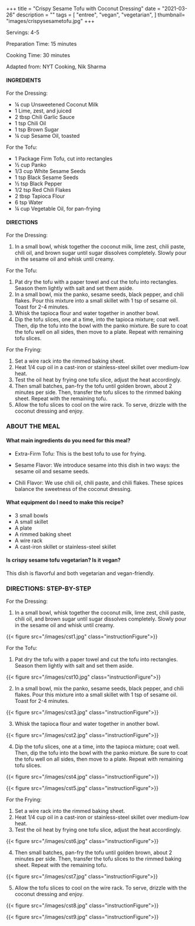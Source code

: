 +++
title = "Crispy Sesame Tofu with Coconut Dressing"
date = "2021-03-26"
description = ""
tags = [
    "entree",
    "vegan",
    "vegetarian",
]
thumbnail= "images/crispysesametofu.jpg"
+++

Servings: 4-5 <!--more-->

Preparation Time: 15 minutes 

Cooking Time: 30 minutes

Adapted from: NYT Cooking, Nik Sharma 

#### INGREDIENTS 

For the Dressing:

* ¼ cup Unsweetened Coconut Milk
* 1 Lime, zest, and juiced 
* 2 tbsp Chili Garlic Sauce 
* 1 tsp Chili Oil   
* 1 tsp Brown Sugar
* ¼ cup Sesame Oil, toasted 

For the Tofu:

* 1 Package Firm Tofu, cut into rectangles 
* ½ cup Panko 
* 1/3 cup White Sesame Seeds 
* 1 tsp Black Sesame Seeds 
* ½ tsp Black Pepper
* 1/2 tsp Red Chili Flakes
* 2 tbsp Tapioca Flour 
* 6 tsp Water 
* ¼ cup Vegetable Oil, for pan-frying
   
#### DIRECTIONS 

For the Dressing: 

1. In a small bowl, whisk together the coconut milk, lime zest, chili paste, chili oil, and brown sugar until sugar dissolves completely. Slowly pour in the sesame oil and whisk until creamy. 

For the Tofu: 

1. Pat dry the tofu with a paper towel and cut the tofu into rectangles. Season them lightly with salt and set them aside. 
2. In a small bowl, mix the panko, sesame seeds, black pepper, and chili flakes. Pour this mixture into a small skillet with 1 tsp of sesame oil. Toast for 2-4 minutes. 
3. Whisk the tapioca flour and water together in another bowl. 
4. Dip the tofu slices, one at a time, into the tapioca mixture; coat well. Then, dip the tofu into the bowl with the panko mixture. Be sure to coat the tofu well on all sides, then move to a plate. Repeat with remaining tofu slices.

For the Frying: 

1. Set a wire rack into the rimmed baking sheet.
2. Heat 1/4 cup oil in a cast-iron or stainless-steel skillet over medium-low heat. 
3. Test the oil heat by frying one tofu slice, adjust the heat accordingly. 
4. Then small batches, pan-fry the tofu until golden brown, about 2 minutes per side. Then, transfer the tofu slices to the rimmed baking sheet. Repeat with the remaining tofu. 
5. Allow the tofu slices to cool on the wire rack. To serve, drizzle with the coconut dressing and enjoy. 

### ABOUT THE MEAL

#### What main ingredients do you need for this meal?

* Extra-Firm Tofu: This is the best tofu to use for frying. 

* Sesame Flavor: We introduce sesame into this dish in two ways: the sesame oil and sesame seeds. 

* Chili Flavor: We use chili oil, chili paste, and chili flakes. These spices balance the sweetness of the coconut dressing. 

#### What equipment do I need to make this recipe?

* 3 small bowls 
* A small skillet 
* A plate 
* A rimmed baking sheet
* A wire rack 
* A cast-iron skillet or stainless-steel skillet 

#### Is crispy sesame tofu vegetarian? Is it vegan?

This dish is flavorful and both vegetarian and vegan-friendly.

### DIRECTIONS: STEP-BY-STEP 

For the Dressing: 

1. In a small bowl, whisk together the coconut milk, lime zest, chili paste, chili oil, and brown sugar until sugar dissolves completely. Slowly pour in the sesame oil and whisk until creamy. 

{{< figure src="/images/cst1.jpg" class="instructionFigure">}}


For the Tofu: 

1. Pat dry the tofu with a paper towel and cut the tofu into rectangles. Season them lightly with salt and set them aside. 

{{< figure src="/images/cst10.jpg" class="instructionFigure">}}

2. In a small bowl, mix the panko, sesame seeds, black pepper, and chili flakes. Pour this mixture into a small skillet with 1 tsp of sesame oil. Toast for 2-4 minutes. 

{{< figure src="/images/cst3.jpg" class="instructionFigure">}}

3. Whisk the tapioca flour and water together in another bowl. 

{{< figure src="/images/cst2.jpg" class="instructionFigure">}}

4. Dip the tofu slices, one at a time, into the tapioca mixture; coat well. Then, dip the tofu into the bowl with the panko mixture. Be sure to coat the tofu well on all sides, then move to a plate. Repeat with remaining tofu slices.


{{< figure src="/images/cst4.jpg" class="instructionFigure">}}

{{< figure src="/images/cst5.jpg" class="instructionFigure">}}

For the Frying: 

1. Set a wire rack into the rimmed baking sheet.
2. Heat 1/4 cup oil in a cast-iron or stainless-steel skillet over medium-low heat. 
3. Test the oil heat by frying one tofu slice, adjust the heat accordingly. 

{{< figure src="/images/cst6.jpg" class="instructionFigure">}}

4. Then small batches, pan-fry the tofu until golden brown, about 2 minutes per side. Then, transfer the tofu slices to the rimmed baking sheet. Repeat with the remaining tofu. 

{{< figure src="/images/cst7.jpg" class="instructionFigure">}}

5. Allow the tofu slices to cool on the wire rack. To serve, drizzle with the coconut dressing and enjoy. 

{{< figure src="/images/cst8.jpg" class="instructionFigure">}}

{{< figure src="/images/cst9.jpg" class="instructionFigure">}}
